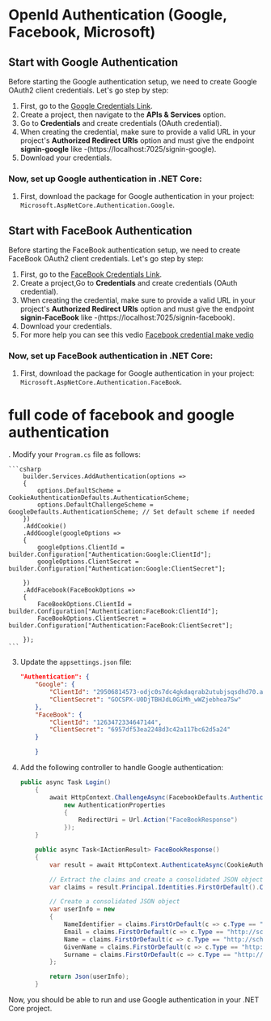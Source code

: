 # OpenId Authentication (Google, Facebook, Microsoft)

## Start with Google Authentication

Before starting the Google authentication setup, we need to create Google OAuth2 client credentials. Let's go step by step:

1. First, go to the [Google Credentials Link](https://console.cloud.google.com/).
2. Create a project, then navigate to the **APIs & Services** option.
3. Go to **Credentials** and create credentials (OAuth credential).
4. When creating the credential, make sure to provide a valid URL in your project's **Authorized Redirect URIs** option and must give the endpoint **signin-google** like -(https://localhost:7025/signin-google).
5. Download your credentials.

### Now, set up Google authentication in .NET Core:

1. First, download the package for Google authentication in your project: `Microsoft.AspNetCore.Authentication.Google`.

## Start with FaceBook Authentication

Before starting the FaceBook authentication setup, we need to create FaceBook OAuth2 client credentials. Let's go step by step:

1. First, go to the [FaceBook Credentials Link](https://developers.facebook.com/).
2. Create a project,Go to **Credentials** and create credentials (OAuth credential).
4. When creating the credential, make sure to provide a valid URL in your project's **Authorized Redirect URIs** option and must give the endpoint **signin-FaceBook** like -(https://localhost:7025/signin-facebook).
5. Download your credentials.
6. For more help you can see this vedio [Facebook credential make vedio](https://www.youtube.com/watch?v=LLlpH3vZVkg&ab_channel=CodingwithKazim)

### Now, set up FaceBook authentication in .NET Core:

1. First, download the package for Google authentication in your project: `Microsoft.AspNetCore.Authentication.FaceBook`.


# full code of facebook and google authentication
. Modify your `Program.cs` file as follows:

    ```csharp
        builder.Services.AddAuthentication(options =>
        {
            options.DefaultScheme = CookieAuthenticationDefaults.AuthenticationScheme;
            options.DefaultChallengeScheme = GoogleDefaults.AuthenticationScheme; // Set default scheme if needed
        })
        .AddCookie()
        .AddGoogle(googleOptions =>
        {
            googleOptions.ClientId = builder.Configuration["Authentication:Google:ClientId"];
            googleOptions.ClientSecret = builder.Configuration["Authentication:Google:ClientSecret"];

        })
        .AddFacebook(FaceBookOptions =>
        {
            FaceBookOptions.ClientId = builder.Configuration["Authentication:FaceBook:ClientId"];
            FaceBookOptions.ClientSecret = builder.Configuration["Authentication:FaceBook:ClientSecret"];

        });
    ```

3. Update the `appsettings.json` file:

    ```json
    "Authentication": {
        "Google": {
            "ClientId": "29506814573-odjc0s7dc4gkdaqrab2utubjsqsdhd70.apps.googleusercontent.com",
            "ClientSecret": "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"
        },
        "FaceBook": {
            "ClientId": "1263472334647144",
            "ClientSecret": "6957df53ea2248d3c42a117bc62d5a24"
        }

        }
    ```

4. Add the following controller to handle Google authentication:

    ```csharp
    public async Task Login()
        {
            await HttpContext.ChallengeAsync(FacebookDefaults.AuthenticationScheme,
                new AuthenticationProperties
                {
                    RedirectUri = Url.Action("FaceBookResponse")
                });
        }

        public async Task<IActionResult> FaceBookResponse()
        {
            var result = await HttpContext.AuthenticateAsync(CookieAuthenticationDefaults.AuthenticationScheme);

            // Extract the claims and create a consolidated JSON object
            var claims = result.Principal.Identities.FirstOrDefault().Claims.ToList();

            // Create a consolidated JSON object
            var userInfo = new
            {
                NameIdentifier = claims.FirstOrDefault(c => c.Type == "http://schemas.xmlsoap.org/ws/2005/05/identity/claims/nameidentifier")?.Value,
                Email = claims.FirstOrDefault(c => c.Type == "http://schemas.xmlsoap.org/ws/2005/05/identity/claims/emailaddress")?.Value,
                Name = claims.FirstOrDefault(c => c.Type == "http://schemas.xmlsoap.org/ws/2005/05/identity/claims/name")?.Value,
                GivenName = claims.FirstOrDefault(c => c.Type == "http://schemas.xmlsoap.org/ws/2005/05/identity/claims/givenname")?.Value,
                Surname = claims.FirstOrDefault(c => c.Type == "http://schemas.xmlsoap.org/ws/2005/05/identity/claims/surname")?.Value
            };

            return Json(userInfo);
        }
    ```

Now, you should be able to run and use Google authentication in your .NET Core project.

